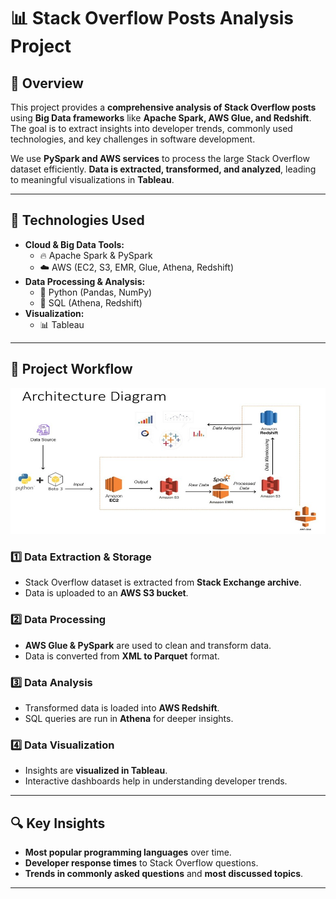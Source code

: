 # 📊 Stack Overflow Posts Analysis Project

## 📌 Overview

This project provides a **comprehensive analysis of Stack Overflow posts** using **Big Data frameworks** like **Apache Spark, AWS Glue, and Redshift**. The goal is to extract insights into developer trends, commonly used technologies, and key challenges in software development.

We use **PySpark and AWS services** to process the large Stack Overflow dataset efficiently. **Data is extracted, transformed, and analyzed**, leading to meaningful visualizations in **Tableau**.

---

## 🚀 Technologies Used

- **Cloud & Big Data Tools:**
  - 🔥 Apache Spark & PySpark
  - ☁️ AWS (EC2, S3, EMR, Glue, Athena, Redshift)
- **Data Processing & Analysis:**
  - 🐍 Python (Pandas, NumPy)
  - 💾 SQL (Athena, Redshift)
- **Visualization:**
  - 📊 Tableau

---

## 🔹 Project Workflow

![Project Architecture](Picture1.jpg)

### **1️⃣ Data Extraction & Storage**
- Stack Overflow dataset is extracted from **Stack Exchange archive**.
- Data is uploaded to an **AWS S3 bucket**.

### **2️⃣ Data Processing**
- **AWS Glue & PySpark** are used to clean and transform data.
- Data is converted from **XML to Parquet** format.

### **3️⃣ Data Analysis**
- Transformed data is loaded into **AWS Redshift**.
- SQL queries are run in **Athena** for deeper insights.

### **4️⃣ Data Visualization**
- Insights are **visualized in Tableau**.
- Interactive dashboards help in understanding developer trends.

---

## 🔍 Key Insights

- **Most popular programming languages** over time.
- **Developer response times** to Stack Overflow questions.
- **Trends in commonly asked questions** and **most discussed topics**.

---

